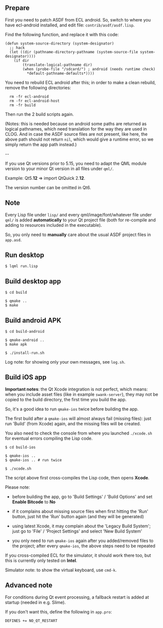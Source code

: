 
Prepare
-------

First you need to patch ASDF from ECL android. So, switch to where you have
ecl-android installed, and edit file: `contrib/asdf/asdf.lisp`.

Find the following function, and replace it with this code:
```
(defun system-source-directory (system-designator)
  ;; hack
  (let ((dir (pathname-directory-pathname (system-source-file system-designator))))
    (if dir
        (translate-logical-pathname dir)
        (when (probe-file "/sdcard/") ; android (needs runtime check)
          *default-pathname-defaults*))))
```
You need to rebuild ECL android after this; in order to make a clean rebuild,
remove the following directories:
```
  rm -fr ecl-android
  rm -fr ecl-android-host
  rm -fr build
```
Then run the 2 build scripts again.

(Notes: this is needed because on android some paths are returned as logical
pathnames, which need translation for the way they are used in CLOG. And in
case the ASDF source files are not present, like here, the above path should
not return `nil`, which would give a runtime error, so we simply return the app
path instead.)

--

If you use Qt versions prior to 5.15, you need to adapt the QML module version
to your minor Qt version in all files under `qml/`.

Example: Qt5.**12** => import QtQuick 2.**12**.

The version number can be omitted in Qt6.


Note
----

Every Lisp file under `lisp/` and every qml/image/font/whatever file under
`qml/` is added **automatically** to your Qt project file (both for re-compile
and adding to resources included in the executable).

So, you only need to **manually** care about the usual ASDF project files in
`app.asd`.


Run desktop
-----------
```
$ lqml run.lisp
```


Build desktop app
-----------------
```
$ cd build

$ qmake ..
$ make
```


Build android APK
-----------------
```
$ cd build-android

$ qmake-android ..
$ make apk

$ ./install-run.sh
```
Log note: for showing only your own messages, see `log.sh`.



Build iOS app
-------------

**Important notes**: the Qt Xcode integration is not perfect, which means: when
you include asset files (like in example `swank-server`), they may not be
copied to the build directory, the first time you build the app.

So, it's a good idea to run `qmake-ios` twice before building the app.

The first build after a `qmake-ios` will almost always fail (missing files):
just run 'Build' (from Xcode) again, and the missing files will be created.

You also need to check the console from where you launched `./xcode.sh` for
eventual errors compiling the Lisp code.
```
$ cd build-ios

$ qmake-ios ..
$ qmake-ios .. # run twice

$ ./xcode.sh
```
The script above first cross-compiles the Lisp code, then opens **Xcode**.

Please note:

* before building the app, go to 'Build Settings' / 'Build Options' and set
  **Enable Bitcode** to **No**

* if it complains about missing source files when first hitting the 'Run'
  button, just hit the 'Run' button again (and they will be generated)

* using latest Xcode, it may complain about the 'Legacy Build System'; just go
  to 'File' / 'Project Settings' and select 'New Build System'

* you only need to run `qmake-ios` again after you added/removed files to the
  project; after every `qmake-ios`, the above steps need to be repeated

If you cross-compiled ECL for the simulator, it should work there too, but this
is currently only tested on **Intel**.

Simulator note: to show the virtual keyboard, use `cmd-k`.


Advanced note
-------------
For conditions during Qt event processing, a fallback restart is added at
startup (needed in e.g. Slime).

If you don't want this, define the following in `app.pro`:
```
DEFINES += NO_QT_RESTART
```
